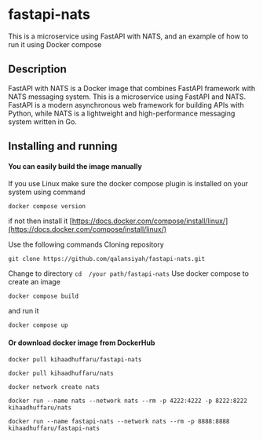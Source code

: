 # fastapi-nats
This is a microservice  using FastAPI with NATS, and an example of how to run it using Docker compose

## Description
FastAPI with NATS is a Docker image that combines FastAPI framework with NATS messaging system.
This is a microservice using FastAPI and NATS. FastAPI is a modern asynchronous web framework for building APIs with Python, while NATS is a lightweight and high-performance messaging system written in Go.

## Installing and running
#### You can easily build the image manually
If you use Linux make sure the docker compose plugin is installed on your system using command 
``` 
docker compose version
``` 
if not then install it [https://docs.docker.com/compose/install/linux/](https://docs.docker.com/compose/install/linux/)

Use the following commands
Cloning repository  
``` 
git clone https://github.com/qalansiyah/fastapi-nats.git
```
Сhange to directory ```cd  /your path/fastapi-nats``` 
Use docker compose to create an image
```
docker compose build
```
and run it  
``` 
docker compose up
```
#### Or download docker image  from DockerHub
```
docker pull kihaadhuffaru/fastapi-nats
```
```
docker pull kihaadhuffaru/nats
```
```
docker network create nats
```
```
docker run --name nats --network nats --rm -p 4222:4222 -p 8222:8222 kihaadhuffaru/nats
```
```
docker run --name fastapi-nats --network nats --rm -p 8888:8888 kihaadhuffaru/fastapi-nats
```




